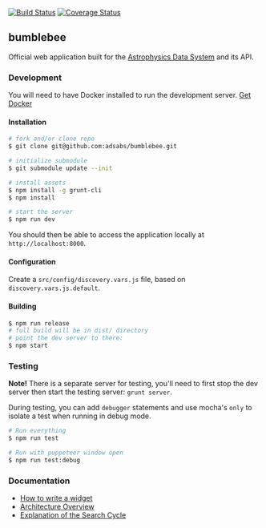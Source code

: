 [![Build Status](https://travis-ci.org/adsabs/bumblebee.svg?branch=master)](https://travis-ci.org/adsabs/bumblebee) [![Coverage Status](https://coveralls.io/repos/github/adsabs/bumblebee/badge.svg)](https://coveralls.io/github/adsabs/bumblebee)

## bumblebee

Official web application built for the [Astrophysics Data System](https://ui.adsabs.harvard.edu) and its API.

### Development

You will need to have Docker installed to run the development server. [Get Docker](https://docs.docker.com/get-docker/)

#### Installation

```bash
# fork and/or clone repo
$ git clone git@github.com:adsabs/bumblebee.git

# initialize submodule
$ git submodule update --init

# install assets
$ npm install -g grunt-cli
$ npm install

# start the server
$ npm run dev
```

You should then be able to access the application locally at `http://localhost:8000`.

#### Configuration

Create a `src/config/discovery.vars.js` file, based on `discovery.vars.js.default`.

#### Building

```bash
$ npm run release
# full build will be in dist/ directory
# point the dev server to there:
$ npm start
```

### Testing

**Note!** There is a separate server for testing, you'll need to first stop the dev server then start the testing server: `grunt server`.

During testing, you can add `debugger` statements and use mocha's `only` to isolate a test when running in debug mode.

```bash
# Run everything
$ npm run test

# Run with puppeteer window open
$ npm run test:debug
```

### Documentation

- [How to write a widget](https://github.com/adsabs/bumblebee/blob/master/docs/how-to-write-widget.md)
- [Architecture Overview](https://github.com/adsabs/bumblebee/blob/master/docs/architecture.md)
- [Explanation of the Search Cycle](https://github.com/adsabs/bumblebee/blob/master/docs/search-cycle.md)
